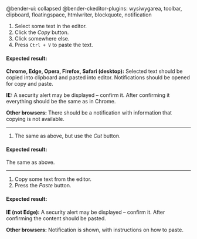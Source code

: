 @bender-ui: collapsed
@bender-ckeditor-plugins: wysiwygarea, toolbar, clipboard, floatingspace, htmlwriter, blockquote, notification

1. Select some text in the editor.
2. Click the *Copy* button.
3. Click somewhere else.
4. Press `Ctrl + V` to paste the text.

#### Expected result:

**Chrome, Edge, Opera, Firefox, Safari (desktop):** Selected text should be copied into clipboard and pasted into editor. Notifications should be opened for copy and paste.

**IE:** A security alert may be displayed &ndash; confirm it. After confirming it everything should be the same as in Chrome.

**Other browsers:** There should be a notification with information that copying is not available.

----

1. The same as above, but use the *Cut* button.

#### Expected result:

The same as above.

----

1. Copy some text from the editor.
2. Press the *Paste* button.

#### Expected result:

**IE (not Edge):** A security alert may be displayed &ndash; confirm it. After confirming the content should be pasted.

**Other browsers:** Notification is shown, with instructions on how to paste.
